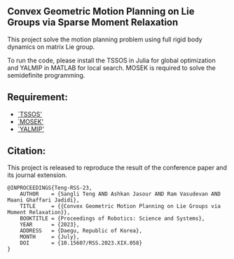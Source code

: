 ## Convex Geometric Motion Planning on Lie Groups via Sparse Moment Relaxation

This project solve the motion planning problem using full rigid body dynamics on matrix Lie group. 

To run the code, please install the TSSOS in Julia for global optimization and YALMIP in MATLAB for local search. 
MOSEK is required to solve the semidefinite programming. 

## Requirement:

- [`TSSOS'](https://github.com/wangjie212/TSSOS.git)
- [`MOSEK'](https://www.mosek.com/downloads/)
- [`YALMIP'](https://yalmip.github.io/download/)


## Citation:
This project is released to reproduce the result of the conference paper and its journal extension. 

```
@INPROCEEDINGS{Teng-RSS-23, 
    AUTHOR    = {Sangli Teng AND Ashkan Jasour AND Ram Vasudevan AND Maani Ghaffari Jadidi}, 
    TITLE     = {{Convex Geometric Motion Planning on Lie Groups via Moment Relaxation}}, 
    BOOKTITLE = {Proceedings of Robotics: Science and Systems}, 
    YEAR      = {2023}, 
    ADDRESS   = {Daegu, Republic of Korea}, 
    MONTH     = {July}, 
    DOI       = {10.15607/RSS.2023.XIX.058} 
} 
```
